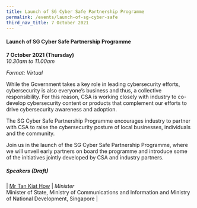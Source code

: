 ```yaml
---
title: Launch of SG Cyber Safe Partnership Programme
permalink: /events/launch-of-sg-cyber-safe
third_nav_title: 7 October 2021
---
```

#### **Launch of SG Cyber Safe Partnership Programme**

**7 October 2021 (Thursday)**  
*10.30am to 11.00am*

*Format: Virtual*

While the Government takes a key role in leading cybersecurity efforts, cybersecurity is also everyone’s business and thus, a collective responsibility. For this reason, CSA is working closely with industry to co-develop cybersecurity content or products that complement our efforts to drive cybersecurity awareness and adoption.

The SG Cyber Safe Partnership Programme encourages industry to partner with CSA to raise the cybersecurity posture of local businesses, individuals and the community.

Join us in the launch of the SG Cyber Safe Partnership Programme, where we will unveil early partners on board the programme and introduce some of the initiatives jointly developed by CSA and industry partners.

##### **Speakers (Draft)**

| [Mr Tan Kiat How](/speaker-tan-kiat-how)  | *Minister*<br>Minister of State, Ministry of Communications and Information and Ministry of National Development, Singapore                  |